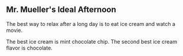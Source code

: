 ## Mr. Mueller's Ideal Afternoon

The best way to relax after a long day is to eat ice cream and watch a movie.

The best ice cream is mint chocolate chip. The second best ice cream flavor is chocolate.